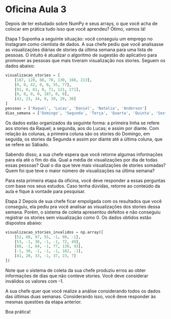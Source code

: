 # Oficina Aula 3

Depois de ter estudado sobre NumPy e seus arrays, o que você acha de colocar em prática tudo isso que você aprendeu? Ótimo, vamos lá!

Etapa 1
Suponha a seguinte situação: você conseguiu um emprego no Instagram como cientista de dados. A sua chefe pediu que você analisasse as visualizações diárias de stories da última semana para uma lista de pessoas. O intuito é atualizar o algoritmo de sugestão do aplicativo para promover as pessoas que mais tiveram visualização nos stories. Seguem os dados abaixo:

```python
visualizacao_stories = [
    [187, 120, 88, 70, 130, 168, 213],
    [0, 0, 42, 0, 0, 55, 77],
    [91, 0, 61, 0, 71, 121, 271],
    [0, 0, 0, 0, 187, 0, 0],
    [42, 23, 34, 0, 39, 29, 36]
]
pessoas = ['Raquel', 'Lucas', 'Daniel', 'Natalia', 'Anderson']
dias_semana = ['Domingo', 'Segunda', 'Terça', 'Quarta', 'Quinta', 'Sexta', 'Sábado']
```

Os dados estão organizados da seguinte forma: a primeira linha se refere aos stories da Raquel; a segunda, aos do Lucas; e assim por diante. Com relação às colunas, a primeira coluna são os stories do Domingo, em seguida, os stories da Segunda e assim por diante até a última coluna, que se refere ao Sábado.

Sabendo disso, a sua chefe espera que você retorne algumas informações para ela até o fim do dia. Qual a média de visualizações por dia de todas essas pessoas? Qual o dia que teve mais visualizações de stories somadas? Quem foi que teve o maior número de visualizações na última semana?

Para esta primeira etapa da oficina, você deve responder a essas perguntas com base nos seus estudos. Caso tenha dúvidas, retorne ao conteúdo da aula e fique à vontade para pesquisar.

Etapa 2
Depois de sua chefe ficar empolgada com os resultados que você conseguiu, ela pediu pra você analisar as visualizações dos stories dessa semana. Porém, o sistema de coleta apresentou defeitos e não conseguiu registrar os stories sem visualização como 0. Os dados obtidos estão dispostos abaixo:

```python
visualizacao_stories_invalidos = np.array([
    [52, 68, 97, 55, -1, 98, -1],
    [53, -1, 38, -1, -1, 72, 49],
    [88, -1, 64, -1, 77, 130, 43],
    [-1, 30, -1, -1, -1, 182, -1],
    [41, 20, 33, -1, 37, 23, 7]
])
```

Note que o sistema de coleta da sua chefe produziu erros ao obter informações de dias que não conteve stories. Você deve considerar inválidos os valores com -1.

A sua chefe quer que você realize a análise considerando todos os dados das últimas duas semanas. Considerando isso, você deve responder às mesmas questões da etapa anterior.

Boa prática!
